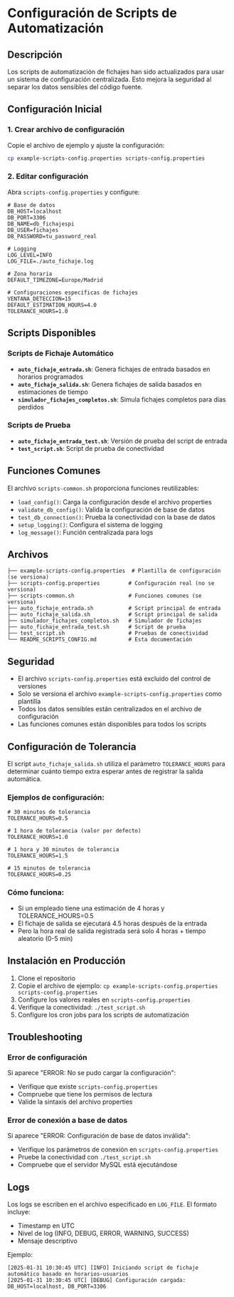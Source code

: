 # Configuración de Scripts de Automatización

## Descripción

Los scripts de automatización de fichajes han sido actualizados para usar un sistema de configuración centralizada. Esto mejora la seguridad al separar los datos sensibles del código fuente.

## Configuración Inicial

### 1. Crear archivo de configuración

Copie el archivo de ejemplo y ajuste la configuración:

```bash
cp example-scripts-config.properties scripts-config.properties
```

### 2. Editar configuración

Abra `scripts-config.properties` y configure:

```properties
# Base de datos
DB_HOST=localhost
DB_PORT=3306
DB_NAME=db_fichajespi
DB_USER=fichajes
DB_PASSWORD=tu_password_real

# Logging
LOG_LEVEL=INFO
LOG_FILE=./auto_fichaje.log

# Zona horaria
DEFAULT_TIMEZONE=Europe/Madrid

# Configuraciones específicas de fichajes
VENTANA_DETECCION=15
DEFAULT_ESTIMATION_HOURS=4.0
TOLERANCE_HOURS=1.0
```

## Scripts Disponibles

### Scripts de Fichaje Automático

- **`auto_fichaje_entrada.sh`**: Genera fichajes de entrada basados en horarios programados
- **`auto_fichaje_salida.sh`**: Genera fichajes de salida basados en estimaciones de tiempo
- **`simulador_fichajes_completos.sh`**: Simula fichajes completos para días perdidos

### Scripts de Prueba

- **`auto_fichaje_entrada_test.sh`**: Versión de prueba del script de entrada
- **`test_script.sh`**: Script de prueba de conectividad

## Funciones Comunes

El archivo `scripts-common.sh` proporciona funciones reutilizables:

- `load_config()`: Carga la configuración desde el archivo properties
- `validate_db_config()`: Valida la configuración de base de datos
- `test_db_connection()`: Prueba la conectividad con la base de datos
- `setup_logging()`: Configura el sistema de logging
- `log_message()`: Función centralizada para logs

## Archivos

```
├── example-scripts-config.properties  # Plantilla de configuración (se versiona)
├── scripts-config.properties         # Configuración real (no se versiona)
├── scripts-common.sh                 # Funciones comunes (se versiona)
├── auto_fichaje_entrada.sh           # Script principal de entrada
├── auto_fichaje_salida.sh            # Script principal de salida
├── simulador_fichajes_completos.sh   # Simulador de fichajes
├── auto_fichaje_entrada_test.sh      # Script de prueba
├── test_script.sh                    # Pruebas de conectividad
└── README_SCRIPTS_CONFIG.md          # Esta documentación
```

## Seguridad

- El archivo `scripts-config.properties` está excluido del control de versiones
- Solo se versiona el archivo `example-scripts-config.properties` como plantilla
- Todos los datos sensibles están centralizados en el archivo de configuración
- Las funciones comunes están disponibles para todos los scripts

## Configuración de Tolerancia

El script `auto_fichaje_salida.sh` utiliza el parámetro `TOLERANCE_HOURS` para determinar cuánto tiempo extra esperar antes de registrar la salida automática.

### Ejemplos de configuración:

```properties
# 30 minutos de tolerancia
TOLERANCE_HOURS=0.5

# 1 hora de tolerancia (valor por defecto)
TOLERANCE_HOURS=1.0

# 1 hora y 30 minutos de tolerancia
TOLERANCE_HOURS=1.5

# 15 minutos de tolerancia
TOLERANCE_HOURS=0.25
```

### Cómo funciona:

- Si un empleado tiene una estimación de 4 horas y TOLERANCE_HOURS=0.5
- El fichaje de salida se ejecutará 4.5 horas después de la entrada
- Pero la hora real de salida registrada será solo 4 horas + tiempo aleatorio (0-5 min)

## Instalación en Producción

1. Clone el repositorio
2. Copie el archivo de ejemplo: `cp example-scripts-config.properties scripts-config.properties`
3. Configure los valores reales en `scripts-config.properties`
4. Verifique la conectividad: `./test_script.sh`
5. Configure los cron jobs para los scripts de automatización

## Troubleshooting

### Error de configuración

Si aparece "ERROR: No se pudo cargar la configuración":
- Verifique que existe `scripts-config.properties`
- Compruebe que tiene los permisos de lectura
- Valide la sintaxis del archivo properties

### Error de conexión a base de datos

Si aparece "ERROR: Configuración de base de datos inválida":
- Verifique los parámetros de conexión en `scripts-config.properties`
- Pruebe la conectividad con `./test_script.sh`
- Compruebe que el servidor MySQL está ejecutándose

## Logs

Los logs se escriben en el archivo especificado en `LOG_FILE`. El formato incluye:
- Timestamp en UTC
- Nivel de log (INFO, DEBUG, ERROR, WARNING, SUCCESS)
- Mensaje descriptivo

Ejemplo:
```
[2025-01-31 10:30:45 UTC] [INFO] Iniciando script de fichaje automático basado en horarios-usuarios
[2025-01-31 10:30:45 UTC] [DEBUG] Configuración cargada: DB_HOST=localhost, DB_PORT=3306
```
